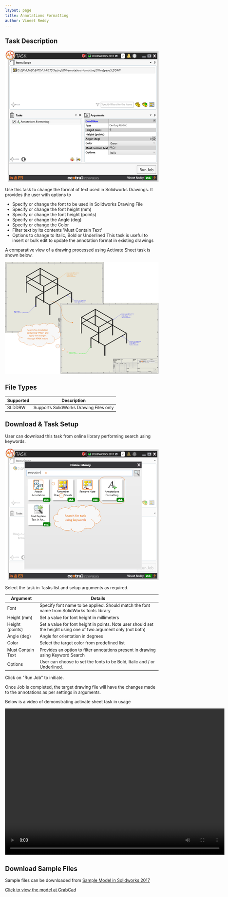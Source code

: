 ```yaml
---
layout: page
title: Annotations Formatting
author: Vineet Reddy
---
```


## Task Description

![Annotation Formatting](010_annotations_formatting_001.png "Annotation Formatting")

Use this task to change the format of text used in Solidworks Drawings.
It provides the user with options to 
 - Specify or change the font to be used in Solidworks Drawing File
 - Specify or change the font height (mm)
 - Specify or change the font height (points)
 - Specify or change the Angle (deg)
 - Specify or change the Color
 - Filter text by its contents 'Must Contain Text'
 - Options to change to Italic, Bold or Underlined
This task is useful to insert or bulk edit to update the annotation format in existing drawings 

A comparative view of a drawing processed using Activate Sheet task is shown below.

![Comparision](010_annotations_formatting_002.png "Comparision between initial and final state of Solidworks Drawing")

## File Types

| Supported | Description |
| --- | --- |
| SLDDRW | Supports SolidWorks Drawing Files only |


## Download & Task Setup

User can download this task from online library performing search using keywords.

![Search using Keywords](010_annotations_formatting_003.png "Search in Online Library using keywords")

Select the task in Tasks list and setup arguments as required.

| Argument | Details |
| --- | --- |
| Font | Specify font name to be applied. Should match the font name from SolidWorks fonts library |
| Height (mm) | Set a value for font height in millimeters |
| Height (points) | Set a value for font height in points. Note user should set the height using one of two argument only (not both) |
| Angle (deg) | Angle for orientation in degrees |
| Color | Select the target color from predefined list |
| Must Contain Text | Provides an option to filter annotations present in drawing using Keyword Search |
| Options | User can choose to set the fonts to be Bold, Italic and / or Underlined. |


Click on "Run Job" to initiate.

Once Job is completed, the target drawing file will have the changes made to the annotations as per settings in arguments.

Below is a video of demonstrating activate sheet task in usage

<video width="720" height="480" controls>
  <source src="002_ActivateSheet.swf" type="video/mp4">
</video>


## Download Sample Files

Sample files can be downloaded from 
[Sample Model in Solidworks 2017](../000-model/SolidWorks_2017_RoboticArm.zip)

[Click to view the model at GrabCad](https://grabcad.com/library/5-dof-robot-1)
